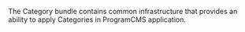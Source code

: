 The Category bundle contains common infrastructure that provides an ability to apply Categories in ProgramCMS application.